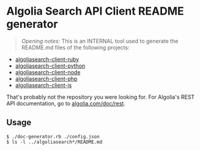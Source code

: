 Algolia Search API Client README generator
==================

> *Opening notes:* This is an INTERNAL tool used to generate the README.md files of the following projects:

 * [algoliasearch-client-ruby](https://github.com/algolia/algoliasearch-client-ruby)
 * [algoliasearch-client-python](https://github.com/algolia/algoliasearch-client-python)
 * [algoliasearch-client-node](https://github.com/algolia/algoliasearch-client-node)
 * [algoliasearch-client-php](https://github.com/algolia/algoliasearch-client-php)
 * [algoliasearch-client-js](https://github.com/algolia/algoliasearch-client-js)

That's probably not the repository you were looking for. For Algolia's REST API documentation, go to [algolia.com/doc/rest](http://algolia.com/doc/rest).

Usage
------

```
$ ./doc-generator.rb ./config.json
$ ls -l ../algoliasearch*/README.md
```
